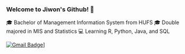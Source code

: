 ### Welcome to Jiwon's Github! 👋

🎓 Bachelor of Management Information System from HUFS
🎓 Double majored in MIS and Statistics
💻 Learning R, Python, Java, and SQL

[![Gmail Badge](https://img.shields.io/badge/Gmail-#EA4335?style=flat&logo=Gmail&logoColor=white)](mailto:donumm64@gmail.com)]
